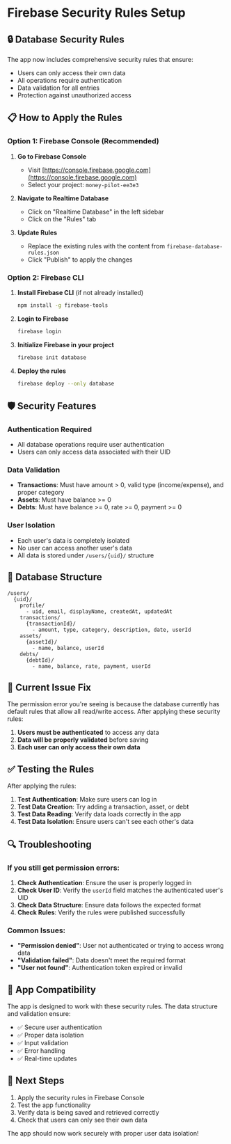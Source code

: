 # Firebase Security Rules Setup

## 🔒 Database Security Rules

The app now includes comprehensive security rules that ensure:

- Users can only access their own data
- All operations require authentication
- Data validation for all entries
- Protection against unauthorized access

## 📋 How to Apply the Rules

### Option 1: Firebase Console (Recommended)

1. **Go to Firebase Console**

   - Visit [https://console.firebase.google.com](https://console.firebase.google.com)
   - Select your project: `money-pilot-ee3e3`

2. **Navigate to Realtime Database**

   - Click on "Realtime Database" in the left sidebar
   - Click on the "Rules" tab

3. **Update Rules**
   - Replace the existing rules with the content from `firebase-database-rules.json`
   - Click "Publish" to apply the changes

### Option 2: Firebase CLI

1. **Install Firebase CLI** (if not already installed)

   ```bash
   npm install -g firebase-tools
   ```

2. **Login to Firebase**

   ```bash
   firebase login
   ```

3. **Initialize Firebase in your project**

   ```bash
   firebase init database
   ```

4. **Deploy the rules**
   ```bash
   firebase deploy --only database
   ```

## 🛡️ Security Features

### Authentication Required

- All database operations require user authentication
- Users can only access data associated with their UID

### Data Validation

- **Transactions**: Must have amount > 0, valid type (income/expense), and proper category
- **Assets**: Must have balance >= 0
- **Debts**: Must have balance >= 0, rate >= 0, payment >= 0

### User Isolation

- Each user's data is completely isolated
- No user can access another user's data
- All data is stored under `/users/{uid}/` structure

## 🔧 Database Structure

```
/users/
  {uid}/
    profile/
      - uid, email, displayName, createdAt, updatedAt
    transactions/
      {transactionId}/
        - amount, type, category, description, date, userId
    assets/
      {assetId}/
        - name, balance, userId
    debts/
      {debtId}/
        - name, balance, rate, payment, userId
```

## 🚨 Current Issue Fix

The permission error you're seeing is because the database currently has default rules that allow all read/write access. After applying these security rules:

1. **Users must be authenticated** to access any data
2. **Data will be properly validated** before saving
3. **Each user can only access their own data**

## ✅ Testing the Rules

After applying the rules:

1. **Test Authentication**: Make sure users can log in
2. **Test Data Creation**: Try adding a transaction, asset, or debt
3. **Test Data Reading**: Verify data loads correctly in the app
4. **Test Data Isolation**: Ensure users can't see each other's data

## 🔍 Troubleshooting

### If you still get permission errors:

1. **Check Authentication**: Ensure the user is properly logged in
2. **Check User ID**: Verify the `userId` field matches the authenticated user's UID
3. **Check Data Structure**: Ensure data follows the expected format
4. **Check Rules**: Verify the rules were published successfully

### Common Issues:

- **"Permission denied"**: User not authenticated or trying to access wrong data
- **"Validation failed"**: Data doesn't meet the required format
- **"User not found"**: Authentication token expired or invalid

## 📱 App Compatibility

The app is designed to work with these security rules. The data structure and validation ensure:

- ✅ Secure user authentication
- ✅ Proper data isolation
- ✅ Input validation
- ✅ Error handling
- ✅ Real-time updates

## 🚀 Next Steps

1. Apply the security rules in Firebase Console
2. Test the app functionality
3. Verify data is being saved and retrieved correctly
4. Check that users can only see their own data

The app should now work securely with proper user data isolation!
